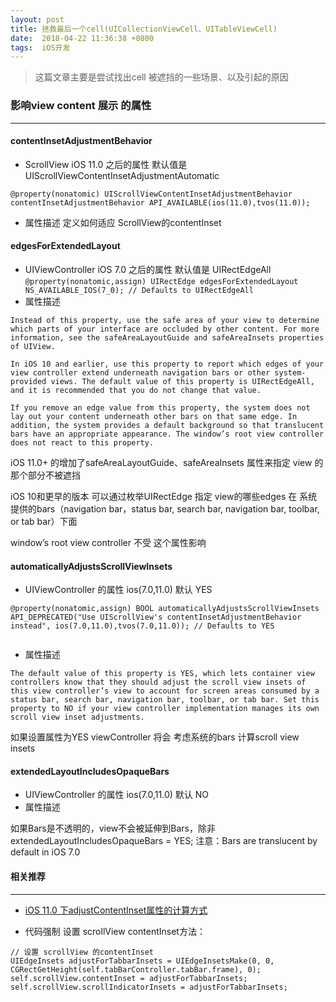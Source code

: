 ```yaml
---
layout: post
title: 拯救最后一个cell(UICollectionViewCell、UITableViewCell)
date:  2018-04-22 11:36:38 +0800
tags:  iOS开发
---
```


> 这篇文章主要是尝试找出cell 被遮挡的一些场景、以及引起的原因


### 影响view content 展示 的属性
***
#### contentInsetAdjustmentBehavior
* ScrollView iOS 11.0 之后的属性 默认值是 UIScrollViewContentInsetAdjustmentAutomatic
```
@property(nonatomic) UIScrollViewContentInsetAdjustmentBehavior contentInsetAdjustmentBehavior API_AVAILABLE(ios(11.0),tvos(11.0));
```
* 属性描述
定义如何适应 ScrollView的contentInset


#### edgesForExtendedLayout 
* UIViewController iOS 7.0 之后的属性 默认值是 UIRectEdgeAll
`@property(nonatomic,assign) UIRectEdge edgesForExtendedLayout NS_AVAILABLE_IOS(7_0); // Defaults to UIRectEdgeAll`
* 属性描述
	
```
Instead of this property, use the safe area of your view to determine which parts of your interface are occluded by other content. For more information, see the safeAreaLayoutGuide and safeAreaInsets properties of UIView.
	
In iOS 10 and earlier, use this property to report which edges of your view controller extend underneath navigation bars or other system-provided views. The default value of this property is UIRectEdgeAll, and it is recommended that you do not change that value.
	
If you remove an edge value from this property, the system does not lay out your content underneath other bars on that same edge. In addition, the system provides a default background so that translucent bars have an appropriate appearance. The window’s root view controller does not react to this property.
```
iOS 11.0+ 的增加了safeAreaLayoutGuide、safeAreaInsets 属性来指定 view 的那个部分不被遮挡
	
iOS 10和更早的版本 可以通过枚举UIRectEdge 指定 view的哪些edges 在 系统提供的bars（navigation bar，status bar, search bar, navigation bar, toolbar, or tab bar）下面
	
window’s root view controller 不受 这个属性影响
	


#### automaticallyAdjustsScrollViewInsets
* UIViewController 的属性 ios(7.0,11.0)  默认 YES

```
@property(nonatomic,assign) BOOL automaticallyAdjustsScrollViewInsets API_DEPRECATED("Use UIScrollView's contentInsetAdjustmentBehavior instead", ios(7.0,11.0),tvos(7.0,11.0)); // Defaults to YES
	
```
* 属性描述

```
The default value of this property is YES, which lets container view controllers know that they should adjust the scroll view insets of this view controller’s view to account for screen areas consumed by a status bar, search bar, navigation bar, toolbar, or tab bar. Set this property to NO if your view controller implementation manages its own scroll view inset adjustments.
```
如果设置属性为YES viewController 将会 考虑系统的bars 计算scroll view insets 


#### extendedLayoutIncludesOpaqueBars
* UIViewController 的属性 ios(7.0,11.0)  默认 NO
* 属性描述

如果Bars是不透明的，view不会被延伸到Bars，除非extendedLayoutIncludesOpaqueBars = YES;
注意：Bars are translucent by default in iOS 7.0

#### 相关推荐
***
* [iOS 11.0 下adjustContentInset属性的计算方式](https://www.jianshu.com/p/efbc8619d56b)

* 代码强制 设置 scrollView contentInset方法：

```
// 设置 scrollView 的contentInset
UIEdgeInsets adjustForTabbarInsets = UIEdgeInsetsMake(0, 0, CGRectGetHeight(self.tabBarController.tabBar.frame), 0);
self.scrollView.contentInset = adjustForTabbarInsets;
self.scrollView.scrollIndicatorInsets = adjustForTabbarInsets;

```